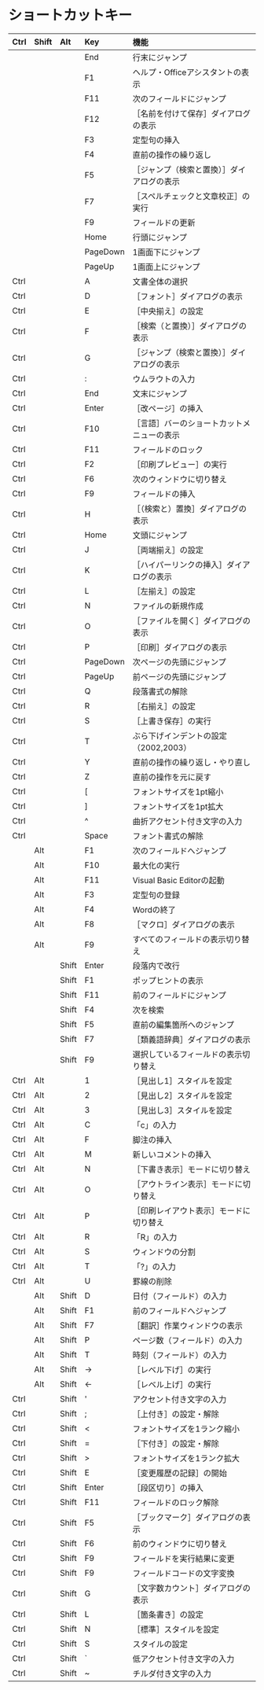 # ショートカットキー
| Ctrl | Shift | Alt | Key | 機能 |
|:---|:---|:---|:---|:---|
|       |       |           |End        |行末にジャンプ|
|       |       |           |F1         |ヘルプ・Officeアシスタントの表示|
|       |       |           |F11        |次のフィールドにジャンプ|
|       |       |           |F12        |［名前を付けて保存］ダイアログの表示|
|       |       |           |F3         |定型句の挿入|
|       |       |           |F4         |直前の操作の繰り返し|
|       |       |           |F5         |［ジャンプ（検索と置換）］ダイアログの表示|
|       |       |           |F7         |［スペルチェックと文章校正］の実行|
|       |       |           |F9         |フィールドの更新|
|       |       |           |Home       |行頭にジャンプ|
|       |       |           |PageDown   |1画面下にジャンプ|
|       |       |           |PageUp     |1画面上にジャンプ|
|Ctrl   |       |           |A          |文書全体の選択|
|Ctrl   |       |           |D          |［フォント］ダイアログの表示|
|Ctrl   |       |           |E          |［中央揃え］の設定|
|Ctrl   |       |           |F          |［検索（と置換）］ダイアログの表示|
|Ctrl   |       |           |G          |［ジャンプ（検索と置換）］ダイアログの表示|
|Ctrl   |       |           |:          |ウムラウトの入力|
|Ctrl   |       |           |End        |   文末にジャンプ|
|Ctrl   |       |           |Enter      |［改ページ］の挿入|
|Ctrl   |       |           |F10        |［言語］バーのショートカットメニューの表示|
|Ctrl   |       |           |F11        |フィールドのロック|
|Ctrl   |       |           |F2         |［印刷プレビュー］の実行|
|Ctrl   |       |           |F6         |次のウィンドウに切り替え|
|Ctrl   |       |           |F9         |フィールドの挿入|
|Ctrl   |       |           |H          |［（検索と）置換］ダイアログの表示|
|Ctrl   |       |           |Home       |文頭にジャンプ|
|Ctrl   |       |           |J          |［両端揃え］の設定|
|Ctrl   |       |           |K          |［ハイパーリンクの挿入］ダイアログの表示|
|Ctrl   |       |           |L          |［左揃え］の設定|
|Ctrl   |       |           |N          |ファイルの新規作成|
|Ctrl   |       |           |O          |［ファイルを開く］ダイアログの表示|
|Ctrl   |       |           |P          |［印刷］ダイアログの表示|
|Ctrl   |       |           |PageDown   |次ページの先頭にジャンプ|
|Ctrl   |       |           |PageUp     |前ページの先頭にジャンプ|
|Ctrl   |       |           |Q          |段落書式の解除|
|Ctrl   |       |           |R          |［右揃え］の設定|
|Ctrl   |       |           |S          |［上書き保存］の実行|
|Ctrl   |       |           |T          |ぶら下げインデントの設定（2002,2003）|
|Ctrl   |       |           |Y          |直前の操作の繰り返し・やり直し|
|Ctrl   |       |           |Z          |直前の操作を元に戻す|
|Ctrl   |       |           |[          |フォントサイズを1pt縮小|
|Ctrl   |       |           |]          |フォントサイズを1pt拡大|
|Ctrl   |       |           |^          |曲折アクセント付き文字の入力|
|Ctrl   |       |           |Space      |フォント書式の解除|
|       |Alt    |           |F1         |次のフィールドへジャンプ|
|       |Alt    |           |F10        |最大化の実行|
|       |Alt    |           |F11        |Visual Basic Editorの起動|
|       |Alt    |           |F3         |定型句の登録|
|       |Alt    |           |F4         |Wordの終了|
|       |Alt    |           |F8         |［マクロ］ダイアログの表示|
|       |Alt    |           |F9         |すべてのフィールドの表示切り替え|
|       |       |Shift      |Enter      |段落内で改行|
|       |       |Shift      |F1         |ポップヒントの表示|
|       |       |Shift      |F11        |前のフィールドにジャンプ|
|       |       |Shift      |F4         |次を検索|
|       |       |Shift      |F5         |直前の編集箇所へのジャンプ|
|       |       |Shift      |F7         |［類義語辞典］ダイアログの表示|
|       |       |Shift      |F9         |選択しているフィールドの表示切り替え|
|Ctrl   |Alt    |           |1          |［見出し1］スタイルを設定|
|Ctrl   |Alt    |           |2          |［見出し2］スタイルを設定|
|Ctrl   |Alt    |           |3          |［見出し3］スタイルを設定|
|Ctrl   |Alt    |           |C          |「c」の入力|
|Ctrl   |Alt    |           |F          |脚注の挿入|
|Ctrl   |Alt    |           |M          |新しいコメントの挿入|
|Ctrl   |Alt    |           |N          |［下書き表示］モードに切り替え|
|Ctrl   |Alt    |           |O          |［アウトライン表示］モードに切り替え|
|Ctrl   |Alt    |           |P          |［印刷レイアウト表示］モードに切り替え|
|Ctrl   |Alt    |           |R          |「R」の入力|
|Ctrl   |Alt    |           |S          |ウィンドウの分割|
|Ctrl   |Alt    |           |T          |「?」の入力|
|Ctrl   |Alt    |           |U          |罫線の削除|
|       |Alt    |Shift      |D          |日付（フィールド）の入力|
|       |Alt    |Shift      |F1         |前のフィールドへジャンプ|
|       |Alt    |Shift      |F7         |［翻訳］作業ウィンドウの表示|
|       |Alt    |Shift      |P          |ページ数（フィールド）の入力|
|       |Alt    |Shift      |T          |時刻（フィールド）の入力|
|       |Alt    |Shift      |→         |［レベル下げ］の実行|
|       |Alt    |Shift      |←         |［レベル上げ］の実行|
|Ctrl   |       |Shift      |'          |アクセント付き文字の入力|
|Ctrl   |       |Shift      |;          |［上付き］の設定・解除|
|Ctrl   |       |Shift      |<          |フォントサイズを1ランク縮小|
|Ctrl   |       |Shift      |=          |［下付き］の設定・解除|
|Ctrl   |       |Shift      |>          |フォントサイズを1ランク拡大|
|Ctrl   |       |Shift      |E          |［変更履歴の記録］の開始|
|Ctrl   |       |Shift      |Enter      |［段区切り］の挿入|
|Ctrl   |       |Shift      |F11        |   フィールドのロック解除|
|Ctrl   |       |Shift      |F5         |［ブックマーク］ダイアログの表示|
|Ctrl   |       |Shift      |F6         |前のウィンドウに切り替え|
|Ctrl   |       |Shift      |F9         |フィールドを実行結果に変更|
|Ctrl   |       |Shift      |F9         |フィールドコードの文字変換|
|Ctrl   |       |Shift      |G          |［文字数カウント］ダイアログの表示|
|Ctrl   |       |Shift      |L          |［箇条書き］の設定|
|Ctrl   |       |Shift      |N          |［標準］スタイルを設定|
|Ctrl   |       |Shift      |S          |スタイルの設定|
|Ctrl   |       |Shift      |`          |低アクセント付き文字の入力|
|Ctrl   |       |Shift      |~          |チルダ付き文字の入力|

